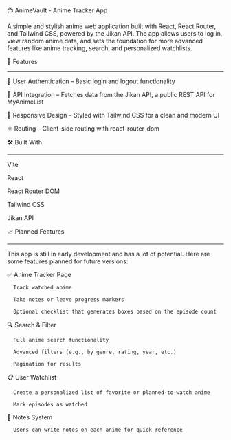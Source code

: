 📺 AnimeVault - Anime Tracker App 

A simple and stylish anime web application built with React, React Router, and Tailwind CSS, powered by the Jikan API. The app allows users to log in, view random anime data, and sets the foundation for more advanced features like anime tracking, search, and personalized watchlists.

🚀 Features
__________________________________

🔐 User Authentication – Basic login and logout functionality

📡 API Integration – Fetches data from the Jikan API, a public REST API for MyAnimeList

🎨 Responsive Design – Styled with Tailwind CSS for a clean and modern UI

⚛️ Routing – Client-side routing with react-router-dom


🛠️ Built With
__________________________________

Vite

React

React Router DOM

Tailwind CSS

Jikan API


📈 Planned Features
__________________________________

This app is still in early development and has a lot of potential. Here are some features planned for future versions:

✅ Anime Tracker Page

      Track watched anime

      Take notes or leave progress markers

      Optional checklist that generates boxes based on the episode count

🔍 Search & Filter

      Full anime search functionality

      Advanced filters (e.g., by genre, rating, year, etc.)

      Pagination for results

📋 User Watchlist

      Create a personalized list of favorite or planned-to-watch anime

      Mark episodes as watched

💬 Notes System

      Users can write notes on each anime for quick reference
